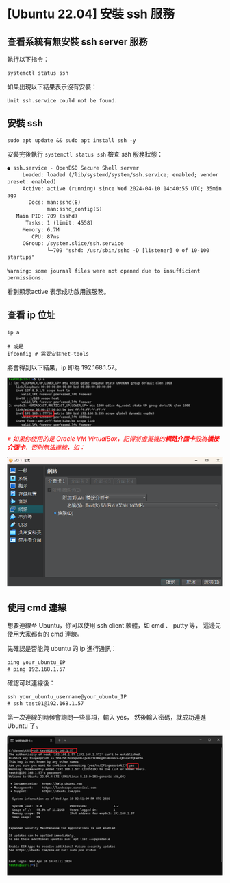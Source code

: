 # [Ubuntu 22.04] 安裝 ssh 服務

## 查看系統有無安裝 ssh server 服務

執行以下指令：
``` shell
systemctl status ssh
```
如果出現以下結果表示沒有安裝：
```shell
Unit ssh.service could not be found.
```

## 安裝 ssh

``` shell
sudo apt update && sudo apt install ssh -y
```

安裝完後執行 `systemctl status ssh` 檢查 ssh 服務狀態：
```shell
● ssh.service - OpenBSD Secure Shell server
     Loaded: loaded (/lib/systemd/system/ssh.service; enabled; vendor preset: enabled)
     Active: active (running) since Wed 2024-04-10 14:40:55 UTC; 35min ago
       Docs: man:sshd(8)
             man:sshd_config(5)
   Main PID: 709 (sshd)
      Tasks: 1 (limit: 4558)
     Memory: 6.7M
        CPU: 87ms
     CGroup: /system.slice/ssh.service
             └─709 "sshd: /usr/sbin/sshd -D [listener] 0 of 10-100 startups"

Warning: some journal files were not opened due to insufficient permissions.
```


看到顯示active 表示成功啟用該服務。

## 查看 ip 位址
``` shell
ip a

# 或是
ifconfig # 需要安裝net-tools
```

將會得到以下結果，ip 即為 192.168.1.57。

<img src="image-1.png" data-src="{{curFolderPath}}/image-1.png" alt="alt" >

<font color="red">_※ 如果你使用的是 Oracle VM VirtualBox，記得將虛擬機的**網路介面卡**設為**橋接介面卡**，否則無法連線，如：_</font>

<img src="image-2.png" data-src="{{curFolderPath}}/image-2.png" alt="alt" >

## 使用 cmd 連線

想要連線至 Ubuntu，你可以使用 ssh client 軟體，如 cmd 、 putty 等，
這邊先使用大家都有的 cmd 連線。

先確認是否能與 ubuntu 的 ip 進行通訊：
``` batch
ping your_ubuntu_IP
# ping 192.168.1.57
```
確認可以連線後：
```batch
ssh your_ubuntu_username@your_ubuntu_IP
# ssh test01@192.168.1.57
```

第一次連線的時候會詢問一些事項，輸入 yes，
然後輸入密碼，就成功連進 Ubuntu 了。

<img src="image-3.png" data-src="{{curFolderPath}}/image-3.png" alt="alt" >


